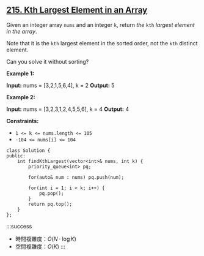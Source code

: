 ## [215\. Kth Largest Element in an Array](https://leetcode.com/problems/kth-largest-element-in-an-array/)

Given an integer array `nums` and an integer `k`, return _the_ `kth` _largest element in the array_.

Note that it is the `kth` largest element in the sorted order, not the `kth` distinct element.

Can you solve it without sorting?

**Example 1:**

**Input:** nums = \[3,2,1,5,6,4\], k = 2
**Output:** 5

**Example 2:**

**Input:** nums = \[3,2,3,1,2,4,5,5,6\], k = 4
**Output:** 4

**Constraints:**

-   `1 <= k <= nums.length <= 105`
-   `-104 <= nums[i] <= 104`

```cpp=
class Solution {
public:
    int findKthLargest(vector<int>& nums, int k) {
        priority_queue<int> pq;
        
        for(auto& num : nums) pq.push(num);

        for(int i = 1; i < k; i++) {
            pq.pop();
        }
        return pq.top();
    }
};
```

:::success
- 時間複雜度：$O(N \cdot \log K)$
- 空間複雜度：$O(K)$
:::

